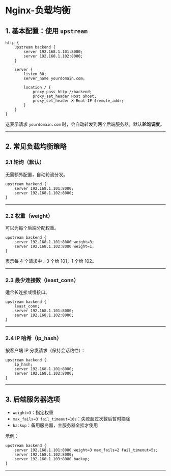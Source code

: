 # Nginx-负载均衡

## 1. 基本配置：使用 `upstream`

```nginx
http {
    upstream backend {
        server 192.168.1.101:8080;
        server 192.168.1.102:8080;
    }

    server {
        listen 80;
        server_name yourdomain.com;

        location / {
            proxy_pass http://backend;
            proxy_set_header Host $host;
            proxy_set_header X-Real-IP $remote_addr;
        }
    }
}
```

这表示请求 `yourdomain.com` 时，会自动转发到两个后端服务器，默认**轮询调度**。

---

## 2. 常见负载均衡策略

### 2.1 **轮询（默认）**

无需额外配置，自动轮流分发。

```nginx
upstream backend {
    server 192.168.1.101:8080;
    server 192.168.1.102:8080;
}
```

---

### 2.2 **权重（weight）**

可以为每个后端分配权重。

```nginx
upstream backend {
    server 192.168.1.101:8080 weight=3;
    server 192.168.1.102:8080 weight=1;
}
```

表示每 4 个请求中，3 个给 101，1 个给 102。

---

### 2.3 **最少连接数（least\_conn）**

适合长连接或慢接口。

```nginx
upstream backend {
    least_conn;
    server 192.168.1.101:8080;
    server 192.168.1.102:8080;
}
```

---

### 2.4 **IP 哈希（ip\_hash）**

按客户端 IP 分发请求（保持会话粘性）：

```nginx
upstream backend {
    ip_hash;
    server 192.168.1.101:8080;
    server 192.168.1.102:8080;
}
```

---

## 3. 后端服务器选项

* `weight=3`：指定权重
* `max_fails=3 fail_timeout=10s`：失败超过次数后暂时摘除
* `backup`：备用服务器，主服务器全挂才使用

示例：

```nginx
upstream backend {
    server 192.168.1.101:8080 weight=3 max_fails=2 fail_timeout=5s;
    server 192.168.1.102:8080;
    server 192.168.1.103:8080 backup;
}
```

---

